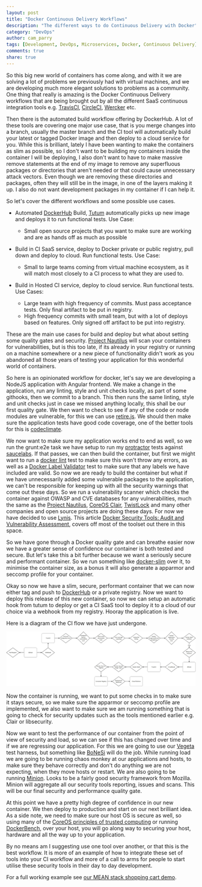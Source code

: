 ```yaml
---
layout: post
title: "Docker Continuous Delivery Workflows"
description: "The different ways to do Continuous Delivery with Docker"
category: "DevOps"
author: cam_parry
tags: [Development, DevOps, Microservices, Docker, Continuous Delivery]
comments: true
share: true
---
```


So this big new world of containers has come along, and with it we are solving a lot of problems we previously had with virtual machines, and we are developing much more elegant solutions to problems as a community. One thing that really is amazing is the Docker Continuous Delivery workflows that are being brought out by all the different SaaS continuous integration tools e.g. [TravisCI](https://travis-ci.org/), [CircleCI](https://circleci.com/), [Wercker](https://app.wercker.com/) etc. 

Then there is the automated build workflow offering by DockerHub. A lot of these tools are covering one major use case, that is you merge changes into a branch, usually the master branch and the CI tool will automatically build your latest or tagged Docker image and then deploy to a cloud service for you. While this is brilliant, lately I have been wanting to make the containers as slim as possible, so I don't want to be building my containers inside the container I will be deploying, I also don't want to have to make massive remove statements at the end of my image to remove any superfluous packages or directories that aren't needed or that could cause unnecessary attack vectors. Even though we are removing these directories and packages, often they will still be in the image, in one of the layers making it up. I also do not want development packages in my container if I can help it.

So let's cover the different workflows and some possible use cases.

- Automated [DockerHub](https://hub.docker.com/) Build, [Tutum](https://www.tutum.co/) automatically picks up new image and deploys it to run functional tests.
  Use Case: 
  - Small open source projects that you want to make sure are working and are as hands off as much as possible

- Build in CI SaaS service, deploy to Docker private or public registry, pull down and deploy to cloud. Run functional tests.
  Use Case:
  - Small to large teams coming from virtual machine ecosystem, as it will match most closely to a CI process to what they are used to.

- Build in Hosted CI service, deploy to cloud service. Run functional tests.
  Use Cases:
  - Large team with high frequency of commits. Must pass acceptance tests. Only final artifact to be put in registry.
  - High frequency commits with small team, but with a lot of deploys based on features. Only signed off artifact to be put into registry.
  

These are the main use cases for build and deploy but what about setting some quality gates and security. [Project Nautilus](http://www.slideshare.net/Docker/official-repos-and-project-nautilus) will scan your containers for vulnerabilities, but is this too late, if its already in your registry or running on a machine somewhere or a new piece of functionality didn't work as you abandoned all those years of testing your application for this wonderful world of containers.

So here is an opinionated workflow for docker, let's say we are developing a NodeJS application with Angular frontend. We make a change in the application, run any linting, style and unit checks locally, as part of some githooks, then we commit to a branch. This then runs the same linting, style and unit checks just in case we missed anything locally, this shall be our first quality gate. We then want to check to see if any of the code or node modules are vulnerable, for this we can use [retire.js](http://retirejs.github.io/retire.js/). We should then make sure the application tests have good code coverage, one of the better tools for this is [codeclimate](http://codeclimate.com/). 

We now want to make sure my application works end to end as well, so we run the grunt:e2e task we have setup to run my [protractor](https://angular.github.io/protractor/#/) tests against [saucelabs](http://saucelabs.com/). If that passes, we can then build the container, but first we might want to run a [docker lint](https://github.com/lukasmartinelli/hadolint) test to make sure this won't throw any errors, as well as a [Docker Label Validator](https://github.com/garethr/docker-label-inspector) test to make sure that any labels we have included are valid. So now we are ready to build the container but what if we have unnecessarily added some vulnerable packages to the application, we can't be responsible for keeping up with all the security warnings that come out these days. So we run a vulnerability scanner which checks the container against OWASP and CVE databases for any vulnerabilities, much the same as the [Project Nautilus](http://www.slideshare.net/Docker/official-repos-and-project-nautilus), [CoreOS Clair](https://github.com/coreos/clair), [TwistLock](https://www.twistlock.com/product/vulnerabilitymanagement/) and many other companies and open source projects are doing these days. For now we have decided to use [Lynis](https://cisofy.com/lynis/). This article [Docker Security Tools: Audit and Vulnerability Assessment](http://blyx.com/2015/12/01/docker-security-tools-audit-and-vulnerability-assessment/), covers off most of the toolset out there in this space.

So we have gone through a Docker quality gate and can breathe easier now we have a greater sense of confidence our container is both tested and secure. But let's take this a bit further because we want a seriously secure and performant container. So we run something like [docker-slim](https://github.com/cloudimmunity/docker-slim) over it, to minimise the container size, as a bonus it will also generate a apparmor and seccomp profile for your container.

Okay so now we have a slim, secure, performant container that we can now either tag and push to [DockerHub](https://hub.docker.com/) or a private registry. Now we want to deploy this release of this new container, so now we can setup an automatic hook from tutum to deploy or get a CI SaaS tool to deploy it to a cloud of our choice via a webhook from my registry. Hooray the application is live.

Here is a diagram of the CI flow we have just undergone.

![Fig 1. CI Flow](/images/2016-01-20-docker-ci-workflows/CIFlow.jpg)

Now the container is running, we want to put some checks in to make sure it stays secure, so we make sure the apparmor or seccomp profile are implemented, we also want to make sure we am running something that is going to check for security updates such as the tools mentioned earlier e.g. Clair or libsecurity. 

Now we want to test the performance of our container from the point of view of security and load, so we can see if this has changed over time and if we are regressing our application. For this we are going to use our [Vegeta](https://github.com/tsenart/vegeta) test harness, but something like [BoNeSi](https://github.com/markus-go/bonesi) will do the job. While running load we are going to be running chaos monkey at our applications and hosts, to make sure they behave correctly and don't do anything we are not expecting, when they move hosts or restart. We are also going to be running [Minion](https://github.com/mozilla/minion). Looks to be a fairly good security framework from Mozilla. Minion will aggregate all our security tools reporting, issues and scans. This will be our final security and performance quality gate. 

At this point we have a pretty high degree of confidence in our new container. We then deploy to production and start on our next brilliant idea. As a side note, we need to make sure our host OS is secure as well, so using many of the [CoreOS principles of trusted computing](https://coreos.com/blog/coreos-trusted-computing) or running [DockerBench](https://github.com/docker/docker-bench-security), over your host, you will go along way to securing your host, hardware and all the way up to your application.

By no means am I suggesting use one tool over another, or that this is the best workflow. It is more of an example of how to integrate these set of tools into your CI workflow and more of a call to arms for people to start utilise these security tools in their day to day development.

For a full working example see [our MEAN stack shopping cart demo](https://github.com/Capgemini/angular-cart-demo).

